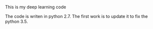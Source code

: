 This is my deep learning code

The code is writen in python 2.7. The first work is to update it to fix the python 3.5.